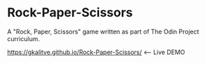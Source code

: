 # Rock-Paper-Scissors
A "Rock, Paper, Scissors" game written as part of The Odin Project curriculum.

https://gkalitve.github.io/Rock-Paper-Scissors/ <-- Live DEMO
